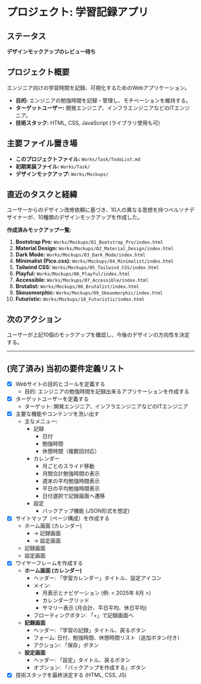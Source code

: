 # プロジェクト: 学習記録アプリ

## ステータス
**デザインモックアップのレビュー待ち**

## プロジェクト概要
エンジニア向けの学習時間を記録、可視化するためのWebアプリケーション。

- **目的:** エンジニアの勉強時間を記録・管理し、モチベーションを維持する。
- **ターゲットユーザー:** 開発エンジニア、インフラエンジニアなどのITエンジニア。
- **技術スタック:** HTML, CSS, JavaScript (ライブラリ使用も可)

## 主要ファイル置き場
- **このプロジェクトファイル:** `Works/Task/TodoList.md`
- **初期実装ファイル:** `Works/Task/`
- **デザインモックアップ:** `Works/Mockups/`

## 直近のタスクと経緯
ユーザーからのデザイン改修依頼に基づき、10人の異なる思想を持つペルソナデザイナーが、10種類のデザインモックアップを作成した。

**作成済みモックアップ一覧:**
1.  **Bootstrap Pro:** `Works/Mockups/01_Bootstrap_Pro/index.html`
2.  **Material Design:** `Works/Mockups/02_Material_Design/index.html`
3.  **Dark Mode:** `Works/Mockups/03_Dark_Mode/index.html`
4.  **Minimalist (Pico.css):** `Works/Mockups/04_Minimalist/index.html`
5.  **Tailwind CSS:** `Works/Mockups/05_Tailwind_CSS/index.html`
6.  **Playful:** `Works/Mockups/06_Playful/index.html`
7.  **Accessible:** `Works/Mockups/07_Accessible/index.html`
8.  **Brutalist:** `Works/Mockups/08_Brutalist/index.html`
9.  **Skeuomorphic:** `Works/Mockups/09_Skeuomorphic/index.html`
10. **Futuristic:** `Works/Mockups/10_Futuristic/index.html`

## 次のアクション
ユーザーが上記10個のモックアップを確認し、今後のデザインの方向性を決定する。

---

## (完了済み) 当初の要件定義リスト
- [x] Webサイトの目的とゴールを定義する
    - 目的: エンジニアの勉強時間を記録出来るアプリケーションを作成する
- [x] ターゲットユーザーを定義する
    - ターゲット: 開発エンジニア、インフラエンジニアなどのITエンジニア
- [x] 主要な機能やコンテンツを洗い出す
    - 主なメニュー:
        - 記録
            - 日付
            - 勉強時間
            - 休憩時間（複数回対応）
        - カレンダー
            - 月ごとのスライド移動
            - 月間合計勉強時間の表示
            - 週末の平均勉強時間表示
            - 平日の平均勉強時間表示
            - 日付選択で記録画面へ遷移
        - 設定
            - バックアップ機能 (JSON形式を想定)
- [x] サイトマップ（ページ構成）を作成する
    - ホーム画面 (カレンダー)
        - → 記録画面
        - → 設定画面
    - 記録画面
    - 設定画面
- [x] ワイヤーフレームを作成する
    - **ホーム画面 (カレンダー)**
        - ヘッダー: 「学習カレンダー」タイトル、設定アイコン
        - メイン:
            - 月表示とナビゲーション (例: < 2025年 8月 >)
            - カレンダーグリッド
            - サマリー表示 (月合計、平日平均、休日平均)
        - フローティングボタン: 「+」で記録画面へ
    - **記録画面**
        - ヘッダー: 「学習の記録」タイトル、戻るボタン
        - フォーム: 日付、勉強時間、休憩時間リスト（追加ボタン付き）
        - アクション: 「保存」ボタン
    - **設定画面**
        - ヘッダー: 「設定」タイトル、戻るボタン
        - オプション: 「バックアップを作成する」ボタン
- [x] 技術スタックを最終決定する (HTML, CSS, JS)